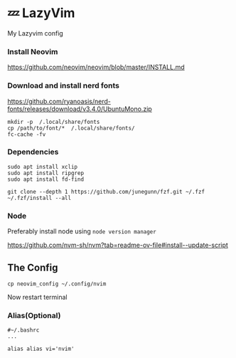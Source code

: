 # 💤 LazyVim

My Lazyvim config

### Install Neovim 
https://github.com/neovim/neovim/blob/master/INSTALL.md

### Download and install nerd fonts
https://github.com/ryanoasis/nerd-fonts/releases/download/v3.4.0/UbuntuMono.zip
```
mkdir -p  /.local/share/fonts
cp /path/to/font/*  /.local/share/fonts/
fc-cache -fv
```


### Dependencies

```
sudo apt install xclip
sudo apt install ripgrep
sudo apt install fd-find

git clone --depth 1 https://github.com/junegunn/fzf.git ~/.fzf
~/.fzf/install --all
```


### Node
Preferably install node using `node version manager`

https://github.com/nvm-sh/nvm?tab=readme-ov-file#install--update-script

## The Config

```
cp neovim_config ~/.config/nvim
```

Now restart terminal

### Alias(Optional)
```
#~/.bashrc
...

alias alias vi='nvim'
```
